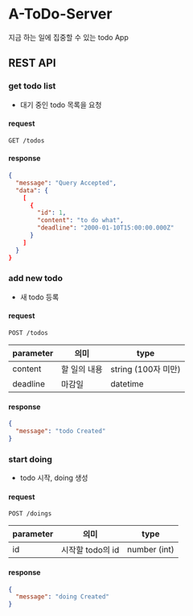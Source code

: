 # A-ToDo-Server

지금 하는 일에 집중할 수 있는 todo App

## REST API

### get todo list

- 대기 중인 todo 목록을 요청

#### request

```http
GET /todos
```

#### response

```json
{
  "message": "Query Accepted",
  "data": {
    [
      {
        "id": 1,
        "content": "to do what",
        "deadline": "2000-01-10T15:00:00.000Z"
      }
    ]
  }
}
```

### add new todo

- 새 todo 등록

#### request

```http
POST /todos
```

| parameter | 의미         | type                |
| --------- | ------------ | ------------------- |
| content   | 할 일의 내용 | string (100자 미만) |
| deadline  | 마감일       | datetime            |

#### response

```json
{
  "message": "todo Created"
}
```

### start doing

- todo 시작, doing 생성

#### request

```http
POST /doings
```

| parameter | 의미             | type         |
| --------- | ---------------- | ------------ |
| id        | 시작할 todo의 id | number (int) |

#### response

```json
{
  "message": "doing Created"
}
```
